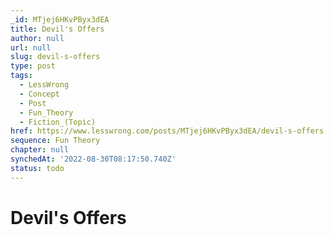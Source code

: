 ```yaml
---
_id: MTjej6HKvPByx3dEA
title: Devil's Offers
author: null
url: null
slug: devil-s-offers
type: post
tags:
  - LessWrong
  - Concept
  - Post
  - Fun_Theory
  - Fiction_(Topic)
href: https://www.lesswrong.com/posts/MTjej6HKvPByx3dEA/devil-s-offers
sequence: Fun Theory
chapter: null
synchedAt: '2022-08-30T08:17:50.740Z'
status: todo
---
```


# Devil's Offers

